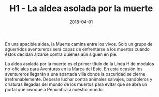 ﻿---
title: H1 - La aldea asolada por la muerte
summary: En una apacible aldea, la Muerte camina entre los vivos. Solo un grupo de aguerridos aventureros será capaz de enfrentarse a los muertos cuando éstos decidan alzarse contra quienes aún siguen en pie.
authors:
  - Héctor Prieto de la Calle
date: 2018-04-01
type: post
categories:
- Linea H
tags:
- linea H
- aldea
- no lineal
minlevels: "1"
maxlevels: "3"
prices: gratis
session: "2"
mincharacters: "3"
maxcharacters: "5"
eval: no oficial
cover: "laaldeaasoladaporlamuerte.jpg"
download: "laaldeaasoladaporlamuerte.pdf"
moreinfo: "https://labibliotecadelcalamar.blogspot.com/2018/04/modulo-h1-la-aldea-asolada-por-la-muerte.html"
license: "OGL"
draft: false

---

En una apacible aldea, la Muerte camina entre los vivos. Solo un grupo de aguerridos aventureros será capaz de enfrentarse a los muertos cuando éstos decidan alzarse contra quienes aún siguen en pie.

La aldea asolada por la muerte es el primer título de la Línea H de módulos no-oficiales para Aventuras en la Marca del Este. En esta ocasión los aventureros llegarán a una apartada villa donde la oscuridad se cierne irrefrenablemente. Deberán luchar contra animales salvajes, bandoleros y criaturas llegadas del mundo de los muertos para evitar que se abra un portal que invoque a Penumbra a nuestro mundo.
